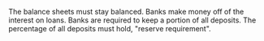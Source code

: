 The balance sheets must stay balanced.
Banks make money off of the interest on loans. 
Banks are required to keep a portion of all deposits. The percentage of all deposits must hold, "reserve requirement".
